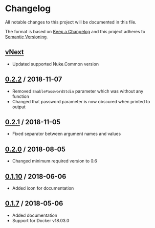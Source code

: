 # Changelog
All notable changes to this project will be documented in this file.

The format is based on [Keep a Changelog](http://keepachangelog.com/en/1.0.0/)
and this project adheres to [Semantic Versioning](http://semver.org/spec/v2.0.0.html).

## [vNext]
- Updated supported Nuke.Common version

## [0.2.2] / 2018-11-07
- Removed `EnablePasswordStdin` parameter which was without any function
- Changed that password parameter is now obscured when printed to output

## [0.2.1] / 2018-11-05
- Fixed separator between argument names and values

## [0.2.0] / 2018-08-05
- Changed minimum required version to 0.6

## [0.1.10] / 2018-06-06
- Added icon for documentation

## [0.1.7] / 2018-05-06
- Added documentation
- Support for Docker v18.03.0

[vNext]: https://github.com/nuke-build/docker/compare/0.2.2...HEAD
[0.2.2]: https://github.com/nuke-build/docker/compare/0.2.1...0.2.2
[0.2.1]: https://github.com/nuke-build/docker/compare/0.2.0...0.2.1
[0.2.0]: https://github.com/nuke-build/docker/compare/0.1.10...0.2.0
[0.1.10]: https://github.com/nuke-build/docker/compare/0.1.7...0.1.10
[0.1.7]: https://github.com/nuke-build/docker/tree/0.1.7

